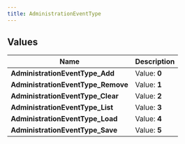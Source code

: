 ```yaml
---
title: AdministrationEventType
---
```


## Values

| Name | Description |
| ---- | ----------- |
| **AdministrationEventType\_Add** | Value: **0** |
| **AdministrationEventType\_Remove** | Value: **1** |
| **AdministrationEventType\_Clear** | Value: **2** |
| **AdministrationEventType\_List** | Value: **3** |
| **AdministrationEventType\_Load** | Value: **4** |
| **AdministrationEventType\_Save** | Value: **5** |

